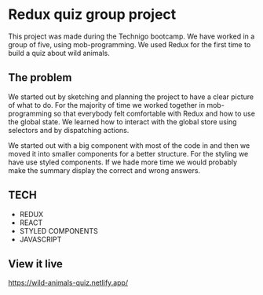 # Redux quiz group project

This project was made during the Technigo bootcamp. We have worked in a group of five, using mob-programming. We used Redux for the first time to build a quiz about wild animals.

## The problem

We started out by sketching and planning the project to have a clear picture of what to do. For the majority of time we worked together in mob-programming so that everybody felt comfortable with Redux and how to use the global state. We learned how to interact with the global store using selectors and by dispatching actions.

We started out with a big component with most of the code in and then we moved it into smaller components for a better structure. For the styling we have use styled components. If we hade more time we would probably make the summary display the correct and wrong answers.

## TECH
- REDUX
- REACT
- STYLED COMPONENTS
- JAVASCRIPT

## View it live
https://wild-animals-quiz.netlify.app/



